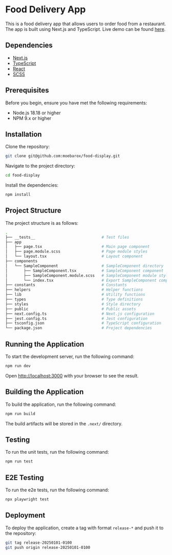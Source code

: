 # Food Delivery App

This is a food delivery app that allows users to order food from a restaurant. The app is built using Next.js and TypeScript. Live demo can be found [here](https://food-display-lime.vercel.app/).

## Dependencies

- [Next.js](https://nextjs.org/)
- [TypeScript](https://www.typescriptlang.org/)
- [React](https://reactjs.org/)
- [SCSS](https://sass-lang.com/)

## Prerequisites

Before you begin, ensure you have met the following requirements:

- Node.js 18.18 or higher
- NPM 9.x or higher

## Installation

Clone the repository:

```bash
git clone git@github.com:moebarox/food-display.git
```

Navigate to the project directory:

```bash
cd food-display
```

Install the dependencies:

```bash
npm install
```

## Project Structure

The project structure is as follows:

```bash
.
├── __tests__                             # Test files
├── app
│   ├── page.tsx                          # Main page component
│   ├── page.module.scss                  # Page module styles
│   └── layout.tsx                        # Layout component
├── components
│   └── SampleComponent                   # SampleComponent directory
│       ├── SampleComponent.tsx           # SampleComponent component
│       ├── SampleComponent.module.scss   # SampleComponent module styles
│       └── index.tsx                     # Export SampleComponent component
├── constants                             # Constants
├── helpers                               # Helper functions
├── lib                                   # Utility functions
├── types                                 # Type definitions
├── styles                                # Style directory
├── public                                # Public assets
├── next.config.ts                        # Next.js configuration
├── jest.config.ts                        # Jest configuration
├── tsconfig.json                         # TypeScript configuration
└── package.json                          # Project dependencies
```

## Running the Application

To start the development server, run the following command:

```bash
npm run dev
```

Open [http://localhost:3000](http://localhost:3000) with your browser to see the result.

## Building the Application

To build the application, run the following command:

```bash
npm run build
```

The build artifacts will be stored in the `.next/` directory.

## Testing

To run the unit tests, run the following command:

```bash
npm run test
```

## E2E Testing

To run the e2e tests, run the following command:

```bash
npx playwright test
```

## Deployment

To deploy the application, create a tag with format `release-*` and push it to the repository:

```bash
git tag release-20250101-0100
git push origin release-20250101-0100
```
